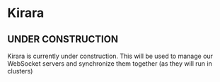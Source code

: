 # Kirara
## UNDER CONSTRUCTION
Kirara is currently under construction. This will be used to manage our WebSocket servers and synchronize them together (as they will run in clusters)
